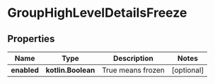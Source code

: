 
# GroupHighLevelDetailsFreeze

## Properties
Name | Type | Description | Notes
------------ | ------------- | ------------- | -------------
**enabled** | **kotlin.Boolean** | True means frozen |  [optional]



